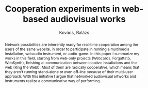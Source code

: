 ---
title: "Cooperation experiments in web-based audiovisual works"
abstract: "Network possibilities are inherently ready for real-time cooperation among the users of the same website, in order to participate in running a multimedia installation, webaudio instrument, or audio-game. In this paper I summarize my works in this field, starting from web-only projects (Webcards, Forgattató, WebSynth), finishing at communication between locative installations and the web (Ring the Web!). Most of them are radically cooperative, which means that they aren't running stand-alone or even off-line because of their multi-user approach. With this initiative I argue that networked audiovisual artworks and instruments realize a communicative way of performing."
address: "Trondheim, Norway"
booktitle: "Proceedings of the International Web Audio Conference"
editor: "Xambó, Anna and Martín, Sara R. and Roma, Gerard"
month: "December"
publisher: "NTNU"
series: "WAC '19"
pages: "132--135"
ID: "56"
author: "Kovács, Balázs"
webAuthor: "Balázs Kovács"
track: "Poster"
year: "2019"
tags: year2019
media: none
pdflink: "/_data/papers/pdf/2019/2019_56.pdf"
ISSN: "2663-5844"
---
